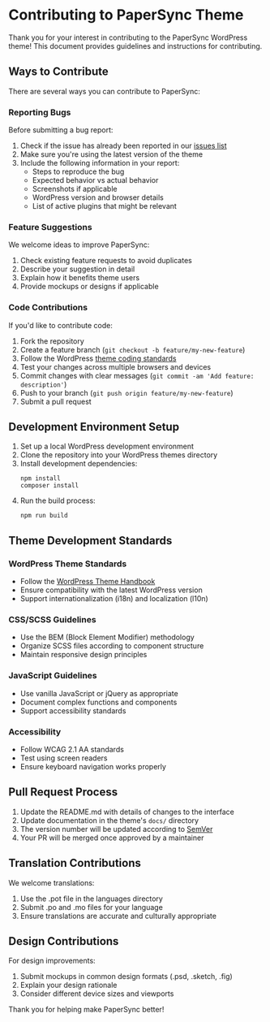 # Contributing to PaperSync Theme

Thank you for your interest in contributing to the PaperSync WordPress theme! This document provides guidelines and instructions for contributing.

## Ways to Contribute

There are several ways you can contribute to PaperSync:

### Reporting Bugs

Before submitting a bug report:
1. Check if the issue has already been reported in our [issues list](https://github.com/shubkb07/sync-web/issues)
2. Make sure you're using the latest version of the theme
3. Include the following information in your report:
   - Steps to reproduce the bug
   - Expected behavior vs actual behavior
   - Screenshots if applicable
   - WordPress version and browser details
   - List of active plugins that might be relevant

### Feature Suggestions

We welcome ideas to improve PaperSync:
1. Check existing feature requests to avoid duplicates
2. Describe your suggestion in detail
3. Explain how it benefits theme users
4. Provide mockups or designs if applicable

### Code Contributions

If you'd like to contribute code:

1. Fork the repository
2. Create a feature branch (`git checkout -b feature/my-new-feature`)
3. Follow the WordPress [theme coding standards](https://developer.wordpress.org/coding-standards/wordpress-coding-standards/php/)
4. Test your changes across multiple browsers and devices
5. Commit changes with clear messages (`git commit -am 'Add feature: description'`)
6. Push to your branch (`git push origin feature/my-new-feature`)
7. Submit a pull request

## Development Environment Setup

1. Set up a local WordPress development environment
2. Clone the repository into your WordPress themes directory
3. Install development dependencies:
   ```
   npm install
   composer install
   ```
4. Run the build process:
   ```
   npm run build
   ```

## Theme Development Standards

### WordPress Theme Standards
- Follow the [WordPress Theme Handbook](https://developer.wordpress.org/themes/)
- Ensure compatibility with the latest WordPress version
- Support internationalization (i18n) and localization (l10n)

### CSS/SCSS Guidelines
- Use the BEM (Block Element Modifier) methodology
- Organize SCSS files according to component structure
- Maintain responsive design principles

### JavaScript Guidelines
- Use vanilla JavaScript or jQuery as appropriate
- Document complex functions and components
- Support accessibility standards

### Accessibility
- Follow WCAG 2.1 AA standards
- Test using screen readers
- Ensure keyboard navigation works properly

## Pull Request Process

1. Update the README.md with details of changes to the interface
2. Update documentation in the theme's `docs/` directory 
3. The version number will be updated according to [SemVer](http://semver.org/)
4. Your PR will be merged once approved by a maintainer

## Translation Contributions

We welcome translations:
1. Use the .pot file in the languages directory
2. Submit .po and .mo files for your language
3. Ensure translations are accurate and culturally appropriate

## Design Contributions

For design improvements:
1. Submit mockups in common design formats (.psd, .sketch, .fig)
2. Explain your design rationale
3. Consider different device sizes and viewports

Thank you for helping make PaperSync better!
